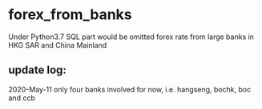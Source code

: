 # forex_from_banks
Under Python3.7
SQL part would be omitted
forex rate from large banks in HKG SAR and China Mainland

## update log:
2020-May-11 only four banks involved for now, i.e. hangseng, bochk, boc and ccb
